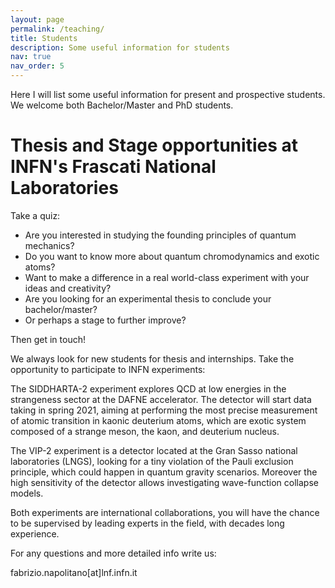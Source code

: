 ```yaml
---
layout: page
permalink: /teaching/
title: Students
description: Some useful information for students
nav: true
nav_order: 5
---
```


Here I will list some useful information for present and prospective students. 
We welcome both Bachelor/Master and PhD students.

# Thesis and Stage opportunities at INFN's Frascati National Laboratories

Take a quiz:

- Are you interested in studying the founding principles of quantum mechanics?
- Do you want to know more about quantum chromodynamics and exotic atoms?
- Want to make a difference in a real world-class experiment with your ideas and creativity?
- Are you looking for an experimental thesis to conclude your bachelor/master?
- Or perhaps a stage to further improve?

Then get in touch!

We always look for new students for thesis and internships.
Take the opportunity to participate to INFN experiments:

The SIDDHARTA-2 experiment explores QCD at low energies in the strangeness sector at the DAFNE accelerator. The detector will start data taking in spring 2021, aiming at performing the most precise measurement of atomic transition in kaonic deuterium atoms, which are exotic system composed of a strange meson, the kaon, and deuterium nucleus.

The VIP-2 experiment is a detector located at the Gran Sasso national laboratories (LNGS), looking for a tiny violation of the Pauli exclusion principle, which could happen in quantum gravity scenarios. Moreover the high sensitivity of the detector allows investigating wave-function collapse models. 

Both experiments are international collaborations, you will have the chance to be supervised by leading experts in the field, with decades long experience.

For any questions and more detailed info write us:

fabrizio.napolitano[at]lnf.infn.it

